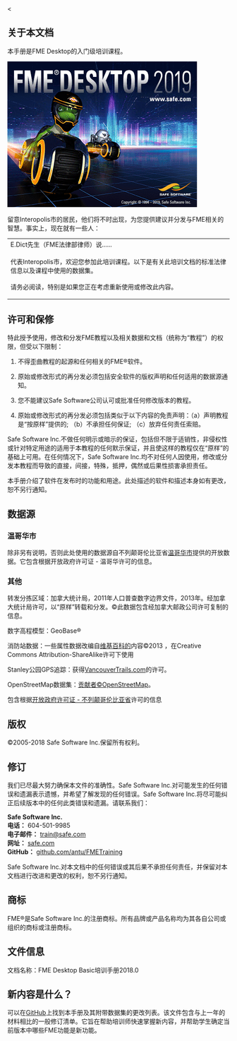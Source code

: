 <  <div id="readme" class="readme blob instapaper_body">
    <article class="markdown-body entry-content" itemprop="text"><h1><a id="user-content-about-this-document" class="anchor" aria-hidden="true" href="https://github.com/safesoftware/FMETraining/blob/Desktop-Basic-2018/DesktopBasic0Introduction/0.00.CourseIntroduction.md#about-this-document"></a><font style="vertical-align: inherit;"><font style="vertical-align: inherit;">关于本文档</font></font></h1>
<p><font style="vertical-align: inherit;"><font style="vertical-align: inherit;">本手册是FME Desktop的入门级培训课程。</font></font></p>
<p><a target="_blank" href="https://github.com/safesoftware/FMETraining/blob/Desktop-Basic-2018/DesktopBasic0Introduction/Images/Img0.0.FMEAboutScreen.png"><img src="./Images/Img0.0.FMEAboutScreen.png" alt="" style="max-width:100%;"></a></p>
<p><font style="vertical-align: inherit;"><font style="vertical-align: inherit;">留意Interopolis市的居民，他们将不时出现，为您提供建议并分发与FME相关的智慧。</font><font style="vertical-align: inherit;">事实上，现在就有一些人：</font></font></p>

<table>
<tbody><tr>
<td>
<i></i><font style="vertical-align: inherit;"><font style="vertical-align: inherit;">
E.Dict先生（FME法律部律师）说......
</font></font></td>
</tr>
<tr>
<td><font style="vertical-align: inherit;"><font style="vertical-align: inherit;">

代表Interopolis市，欢迎您参加此培训课程。</font><font style="vertical-align: inherit;">以下是有关此培训文档的标准法律信息以及课程中使用的数据集。
</font></font><br><br><font style="vertical-align: inherit;"><font style="vertical-align: inherit;">请务必阅读，特别是如果您正在考虑重新使用或修改此内容。

</font></font></td>
</tr>
</tbody></table>
<h2><a id="user-content-licensing-and-warranty" class="anchor" aria-hidden="true" href="https://github.com/safesoftware/FMETraining/blob/Desktop-Basic-2018/DesktopBasic0Introduction/0.00.CourseIntroduction.md#licensing-and-warranty"></a><font style="vertical-align: inherit;"><font style="vertical-align: inherit;">许可和保修</font></font></h2>
<p><font style="vertical-align: inherit;"><font style="vertical-align: inherit;">特此授予使用，修改和分发FME教程以及相关数据和文档（统称为“教程”）的权限，但受以下限制：</font></font></p>
<ol>
<li>
<p><font style="vertical-align: inherit;"><font style="vertical-align: inherit;">不得歪曲教程的起源和任何相关的FME®软件。</font></font></p>
</li>
<li>
<p><font style="vertical-align: inherit;"><font style="vertical-align: inherit;">原始或修改形式的再分发必须包括安全软件的版权声明和任何适用的数据源通知。</font></font></p>
</li>
<li>
<p><font style="vertical-align: inherit;"><font style="vertical-align: inherit;">您不能建议Safe Software公司认可或批准任何修改版本的教程。</font></font></p>
</li>
<li>
<p><font style="vertical-align: inherit;"><font style="vertical-align: inherit;">原始或修改形式的再分发必须包括类似于以下内容的免责声明：（a）声明教程是“按原样”提供的; </font><font style="vertical-align: inherit;">（b）不承担任何保证; </font><font style="vertical-align: inherit;">（c）放弃任何责任索赔。</font></font></p>
</li>
</ol>
<p><font style="vertical-align: inherit;"><font style="vertical-align: inherit;">Safe Software Inc.不做任何明示或暗示的保证，包括但不限于适销性，非侵权性或针对特定用途的适用于本教程的任何默示保证，并且使这样的教程仅在“原样”的基础上可用。</font><font style="vertical-align: inherit;">在任何情况下，Safe Software Inc.均不对任何人因使用，修改或分发本教程而导致的直接，间接，特殊，抵押，偶然或后果性损害承担责任。</font></font></p>
<p><font style="vertical-align: inherit;"><font style="vertical-align: inherit;">本手册介绍了软件在发布时的功能和用途。</font><font style="vertical-align: inherit;">此处描述的软件和描述本身如有更改，恕不另行通知。</font></font></p>
<h2><a id="user-content-data-sources" class="anchor" aria-hidden="true" href="https://github.com/safesoftware/FMETraining/blob/Desktop-Basic-2018/DesktopBasic0Introduction/0.00.CourseIntroduction.md#data-sources"></a><font style="vertical-align: inherit;"><font style="vertical-align: inherit;">数据源</font></font></h2>
<h3><a id="user-content-city-of-vancouver" class="anchor" aria-hidden="true" href="https://github.com/safesoftware/FMETraining/blob/Desktop-Basic-2018/DesktopBasic0Introduction/0.00.CourseIntroduction.md#city-of-vancouver"></a><font style="vertical-align: inherit;"><font style="vertical-align: inherit;">温哥华市</font></font></h3>
<p><font style="vertical-align: inherit;"><font style="vertical-align: inherit;">除非另有说明，否则此处使用的数据源自</font><font style="vertical-align: inherit;">不列颠哥伦比亚省</font></font><a href="http://data.vancouver.ca/" title="温哥华市，开放数据" rel="nofollow"><font style="vertical-align: inherit;"><font style="vertical-align: inherit;">温哥华市</font></font></a><font style="vertical-align: inherit;"><font style="vertical-align: inherit;">提供的开放数据</font><font style="vertical-align: inherit;">。</font><font style="vertical-align: inherit;">它包含根据开放政府许可证 - 温哥华许可的信息。</font></font></p>
<h3><a id="user-content-others" class="anchor" aria-hidden="true" href="https://github.com/safesoftware/FMETraining/blob/Desktop-Basic-2018/DesktopBasic0Introduction/0.00.CourseIntroduction.md#others"></a><font style="vertical-align: inherit;"><font style="vertical-align: inherit;">其他</font></font></h3>
<p><font style="vertical-align: inherit;"><font style="vertical-align: inherit;">转发分拣区域：加拿大统计局，2011年人口普查数字边界文件，2013年。经加拿大统计局许可，以“原样”转载和分发。</font><font style="vertical-align: inherit;">©此数据包含经加拿大邮政公司许可复制的信息。</font></font></p>
<p><font style="vertical-align: inherit;"><font style="vertical-align: inherit;">数字高程模型：GeoBase®</font></font></p>
<p><font style="vertical-align: inherit;"><font style="vertical-align: inherit;">消防站数据：一些属性数据改编自</font></font><a href="https://en.wikipedia.org/wiki/Vancouver_Fire_and_Rescue_Services" rel="nofollow"><font style="vertical-align: inherit;"><font style="vertical-align: inherit;">维基百科的</font></font></a><font style="vertical-align: inherit;"><font style="vertical-align: inherit;">内容©2013 </font><font style="vertical-align: inherit;">，在Creative Commons Attribution-ShareAlike许可下使用</font></font></p>
<p><font style="vertical-align: inherit;"><font style="vertical-align: inherit;">Stanley公园GPS追踪：获得</font></font><a href="http://www.vancouvertrails.com/trails/stanley-park/" rel="nofollow"><font style="vertical-align: inherit;"><font style="vertical-align: inherit;">VancouverTrails.com</font></font></a><font style="vertical-align: inherit;"><font style="vertical-align: inherit;">的许可</font><font style="vertical-align: inherit;">。</font></font></p>
<p><font style="vertical-align: inherit;"><font style="vertical-align: inherit;">OpenStreetMap数据集：</font></font><a href="https://www.openstreetmap.org/copyright" rel="nofollow"><font style="vertical-align: inherit;"><font style="vertical-align: inherit;">贡献者©OpenStreetMap</font></font></a><font style="vertical-align: inherit;"><font style="vertical-align: inherit;">。</font></font></p>
<p><font style="vertical-align: inherit;"><font style="vertical-align: inherit;">包含根据</font><a href="https://www2.gov.bc.ca/gov/content/data/open-data/open-government-license-bc" rel="nofollow"><font style="vertical-align: inherit;">开放政府许可证 - 不列颠哥伦比亚省</font></a><font style="vertical-align: inherit;">许可的信息</font></font><a href="https://www2.gov.bc.ca/gov/content/data/open-data/open-government-license-bc" rel="nofollow"><font style="vertical-align: inherit;"></font></a></p>
<h2><a id="user-content-copyright" class="anchor" aria-hidden="true" href="https://github.com/safesoftware/FMETraining/blob/Desktop-Basic-2018/DesktopBasic0Introduction/0.00.CourseIntroduction.md#copyright"></a><font style="vertical-align: inherit;"><font style="vertical-align: inherit;">版权</font></font></h2>
<p><font style="vertical-align: inherit;"><font style="vertical-align: inherit;">©2005-2018 Safe Software Inc.保留所有权利。</font></font></p>
<h2><a id="user-content-revisions" class="anchor" aria-hidden="true" href="https://github.com/safesoftware/FMETraining/blob/Desktop-Basic-2018/DesktopBasic0Introduction/0.00.CourseIntroduction.md#revisions"></a><font style="vertical-align: inherit;"><font style="vertical-align: inherit;">修订</font></font></h2>
<p><font style="vertical-align: inherit;"><font style="vertical-align: inherit;">我们已尽最大努力确保本文件的准确性。</font><font style="vertical-align: inherit;">Safe Software Inc.对可能发生的任何错误和遗漏表示遗憾，并希望了解发现的任何错误。</font><font style="vertical-align: inherit;">Safe Software Inc.将尽可能纠正后续版本中的任何此类错误和遗漏。</font><font style="vertical-align: inherit;">请联系我们：</font></font></p>
<p><strong><font style="vertical-align: inherit;"><font style="vertical-align: inherit;">Safe Software Inc. </font></font></strong><br>
<strong><font style="vertical-align: inherit;"><font style="vertical-align: inherit;">电话：</font></font></strong><font style="vertical-align: inherit;"><font style="vertical-align: inherit;"> 604-501-9985 </font></font><br>
<strong><font style="vertical-align: inherit;"><font style="vertical-align: inherit;">电子邮件：</font></font></strong> <a href="mailto:train@safe.com"><font style="vertical-align: inherit;"><font style="vertical-align: inherit;">train@safe.com </font></font></a><br>
<strong><font style="vertical-align: inherit;"><font style="vertical-align: inherit;">网址：</font></font></strong>   <a href="http://www.safe.com/" rel="nofollow"><font style="vertical-align: inherit;"><font style="vertical-align: inherit;">safe.com </font></font></a><br>
<strong><font style="vertical-align: inherit;"><font style="vertical-align: inherit;">GitHub：</font></font></strong>   <a href="https://github.com/safesoftware/FMETraining"><font style="vertical-align: inherit;"><font style="vertical-align: inherit;">github.com/antu/FMETraining</font></font></a><br></p>
<p><font style="vertical-align: inherit;"><font style="vertical-align: inherit;">Safe Software Inc.对本文档中的任何错误或其后果不承担任何责任，并保留对本文档进行改进和更改的权利，恕不另行通知。</font></font></p>
<h2><a id="user-content-trademarks" class="anchor" aria-hidden="true" href="https://github.com/safesoftware/FMETraining/blob/Desktop-Basic-2018/DesktopBasic0Introduction/0.00.CourseIntroduction.md#trademarks"></a><font style="vertical-align: inherit;"><font style="vertical-align: inherit;">商标</font></font></h2>
<p><font style="vertical-align: inherit;"><font style="vertical-align: inherit;">FME®是Safe Software Inc.的注册商标。所有品牌或产品名称均为其各自公司或组织的商标或注册商标。</font></font></p>
<h2><a id="user-content-document-information" class="anchor" aria-hidden="true" href="https://github.com/safesoftware/FMETraining/blob/Desktop-Basic-2018/DesktopBasic0Introduction/0.00.CourseIntroduction.md#document-information"></svg></a><font style="vertical-align: inherit;"><font style="vertical-align: inherit;">文件信息</font></font></h2>
<p><font style="vertical-align: inherit;"><font style="vertical-align: inherit;">文档名称：FME Desktop Basic培训手册2018.0</font></font></p>
<h2><a id="user-content-whats-new" class="anchor" aria-hidden="true" href="https://github.com/safesoftware/FMETraining/blob/Desktop-Basic-2018/DesktopBasic0Introduction/0.00.CourseIntroduction.md#whats-new"></a><font style="vertical-align: inherit;"><font style="vertical-align: inherit;">新内容是什么？</font></font></h2>
<p><font style="vertical-align: inherit;"><font style="vertical-align: inherit;">可以在</font></font><a href="https://github.com/safesoftware/FMETraining/blob/Desktop-Basic-2018/WhatsNew.md"><font style="vertical-align: inherit;"><font style="vertical-align: inherit;">GitHub</font></font></a><font style="vertical-align: inherit;"><font style="vertical-align: inherit;">上找到本手册及其附带数据集的更改列表</font><font style="vertical-align: inherit;">。</font><font style="vertical-align: inherit;">该文件包含与上一年的材料相比的一般修订清单。</font><font style="vertical-align: inherit;">它旨在帮助培训师快速掌握新内容，并帮助学生确定当前版本中哪些FME功能是新功能。</font></font></p>
</article>
  </div>
